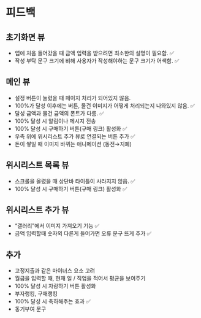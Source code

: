 # 피드백

## 초기화면 뷰

- 앱에 처음 들어갔을 때 금액 입력을 받으려면 최소한의 설명이 필요함. ✅
- 작성 부탁 문구 크기에 비해 사용자가 작성해야하는 문구 크기가 어색함.  ✅

## 메인 뷰 

- 설정 버튼이 눌렸을 때 페이지 처리가 되어있지 않음.
- 100%가 달성 이후에는 버튼, 물건 이미지가 어떻게 처리되는지 나와있지 않음. ✅
- 달성 금액과 물건 금액의 폰트가 다름. ✅
- 100% 달성 시 알림이나 메시지 전송
- 100% 달성 시 구매하기 버튼(구매 링크) 활성화 ✅
- 우측 위에 위시리스트 추가 뷰로 연결되는 버튼 추가  ✅
- 돈이 쌓일 때 이미지 바뀌는 애니메이션 (동전→지폐)

## 위시리스트 목록 뷰

- 스크롤을 올렸을 때 상단바 타이틀이 사라지지 않음.  ✅
- 100% 달성 시 구매하기 버튼(구매 링크) 활성화 ✅

## 위시리스트 추가 뷰

- “갤러리”에서 이미지 가져오기 기능 ✅
- 금액 입력할때 숫자외 다른게 들어가면 오류 문구 뜨게 추가 ✅

## 추가

- 고정지출과 같은 마이너스 요소 고려
- 월급을 입력할 때, 현재 일 / 직업을 적어서 평균을 보여주기
- 100% 달성 시 자랑하기 버튼 활성화
- 부자랭킹, 구매랭킹
- 100% 달성 시 축하해주는 효과 ✅
- 동기부여 문구
